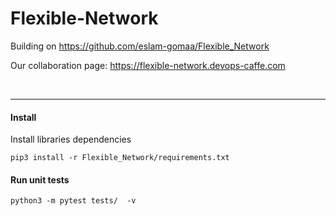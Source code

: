# Flexible-Network

Building on https://github.com/eslam-gomaa/Flexible_Network

Our collaboration page: https://flexible-network.devops-caffe.com

<br>

---


#### Install

Install libraries dependencies
```
pip3 install -r Flexible_Network/requirements.txt
```


#### Run unit tests

```
python3 -m pytest tests/  -v
```
